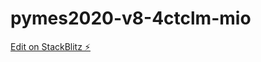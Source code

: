# pymes2020-v8-4ctclm-mio

[Edit on StackBlitz ⚡️](https://stackblitz.com/edit/pymes2020-v8-4ctclm-mio)